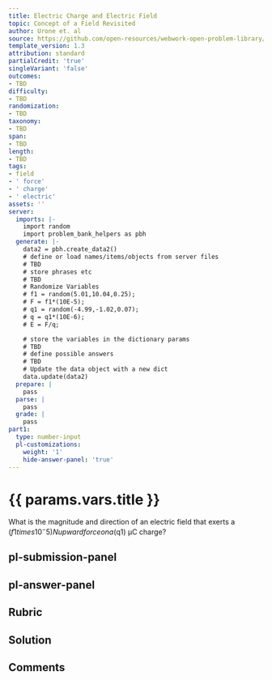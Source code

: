 ```yaml
---
title: Electric Charge and Electric Field
topic: Concept of a Field Revisited
author: Urone et. al
source: https://github.com/open-resources/webwork-open-problem-library/tree/master/Contrib/BrockPhysics/College_Physics_Urone/18.Electric_Field/18-04.Concept_of_a_Field_Revisited/NU_U17_18_04_001.pg
template_version: 1.3
attribution: standard
partialCredit: 'true'
singleVariant: 'false'
outcomes:
- TBD
difficulty:
- TBD
randomization:
- TBD
taxonomy:
- TBD
span:
- TBD
length:
- TBD
tags:
- field
- ' force'
- ' charge'
- ' electric'
assets: ''
server:
  imports: |-
    import random
    import problem_bank_helpers as pbh
  generate: |-
    data2 = pbh.create_data2()
    # define or load names/items/objects from server files
    # TBD
    # store phrases etc
    # TBD
    # Randomize Variables
    # f1 = random(5.01,10.04,0.25);
    # F = f1*(10E-5);
    # q1 = random(-4.99,-1.02,0.07);
    # q = q1*(10E-6);
    # E = F/q;

    # store the variables in the dictionary params
    # TBD
    # define possible answers
    # TBD
    # Update the data object with a new dict
    data.update(data2)
  prepare: |
    pass
  parse: |
    pass
  grade: |
    pass
part1:
  type: number-input
  pl-customizations:
    weight: '1'
    hide-answer-panel: 'true'
---
```


# {{ params.vars.title }} 


What is the magnitude and direction of an electric field that exerts a ($f1 times 10^-5) N upward force on a ($q1) μC charge?


## pl-submission-panel 


## pl-answer-panel 


## Rubric 


## Solution 


## Comments 


